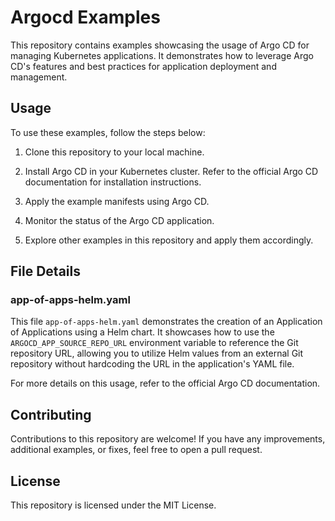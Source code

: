 # Argocd Examples

This repository contains examples showcasing the usage of Argo CD for managing Kubernetes applications. It demonstrates how to leverage Argo CD's features and best practices for application deployment and management.

## Usage

To use these examples, follow the steps below:

1. Clone this repository to your local machine.

2. Install Argo CD in your Kubernetes cluster. Refer to the official Argo CD documentation for installation instructions.

3. Apply the example manifests using Argo CD.

4. Monitor the status of the Argo CD application.

5. Explore other examples in this repository and apply them accordingly.

## File Details

### app-of-apps-helm.yaml

This file `app-of-apps-helm.yaml` demonstrates the creation of an Application of Applications using a Helm chart. It showcases how to use the `ARGOCD_APP_SOURCE_REPO_URL` environment variable to reference the Git repository URL, allowing you to utilize Helm values from an external Git repository without hardcoding the URL in the application's YAML file.

For more details on this usage, refer to the official Argo CD documentation.

## Contributing

Contributions to this repository are welcome! If you have any improvements, additional examples, or fixes, feel free to open a pull request.

## License

This repository is licensed under the MIT License.
